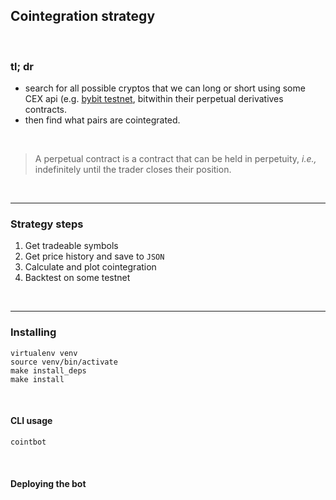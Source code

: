 ## Cointegration strategy

<br>

### tl; dr

* search for all possible cryptos that we can long or short using some CEX api (e.g. [bybit testnet](https://testnet.bybit.com/), bitwithin their perpetual derivatives contracts. 
* then find what pairs are cointegrated.

<br>

> A perpetual contract is a contract that can be held in perpetuity, *i.e.,* indefinitely until the trader closes their position.

<br>

---
### Strategy steps

1. Get tradeable symbols
2. Get price history and save to `JSON`
3. Calculate and plot cointegration
4. Backtest on some testnet


<br>


---
### Installing

```
virtualenv venv
source venv/bin/activate
make install_deps
make install
```

<br>



#### CLI usage

``` 
cointbot
```

<br>

#### Deploying the bot


<br>